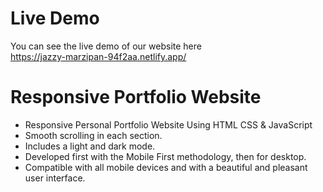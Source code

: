 # Live Demo
You can see the live demo of our website here <br>
https://jazzy-marzipan-94f2aa.netlify.app/


# Responsive Portfolio Website

- Responsive Personal Portfolio Website Using HTML CSS & JavaScript
- Smooth scrolling in each section.
- Includes a light and dark mode.
- Developed first with the Mobile First methodology, then for desktop.
- Compatible with all mobile devices and with a beautiful and pleasant user interface.
